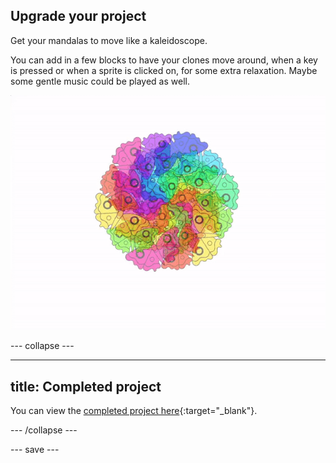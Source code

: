 ## Upgrade your project

<div style="display: flex; flex-wrap: wrap">
<div style="flex-basis: 200px; flex-grow: 1; margin-right: 15px;">
Get your mandalas to move like a kaleidoscope.
</div>
</div>

You can add in a few blocks to have your clones move around, when a key is pressed or when a sprite is clicked on, for some extra relaxation. Maybe some gentle music could be played as well.

![animated mandala with moving clones](images/step_9.gif)

--- collapse ---

---
title: Completed project
---

You can view the [completed project here](https://scratch.mit.edu/projects/536953224/){:target="_blank"}.

--- /collapse ---

--- save ---

